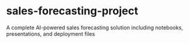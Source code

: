 # sales-forecasting-project
A complete AI-powered sales forecasting solution including notebooks, presentations, and deployment files
